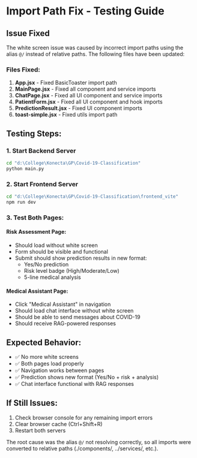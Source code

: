 # Import Path Fix - Testing Guide

## Issue Fixed
The white screen issue was caused by incorrect import paths using the alias `@/` instead of relative paths. The following files have been updated:

### Files Fixed:
1. **App.jsx** - Fixed BasicToaster import path
2. **MainPage.jsx** - Fixed all component and service imports
3. **ChatPage.jsx** - Fixed all UI component and service imports
4. **PatientForm.jsx** - Fixed all UI component and hook imports
5. **PredictionResult.jsx** - Fixed UI component imports
6. **toast-simple.jsx** - Fixed utils import path

## Testing Steps:

### 1. Start Backend Server
```bash
cd "d:\College\Konecta\GP\Covid-19-Classification"
python main.py
```

### 2. Start Frontend Server
```bash
cd "d:\College\Konecta\GP\Covid-19-Classification\frontend_vite"
npm run dev
```

### 3. Test Both Pages:

#### Risk Assessment Page:
- Should load without white screen
- Form should be visible and functional
- Submit should show prediction results in new format:
  - Yes/No prediction
  - Risk level badge (High/Moderate/Low)
  - 5-line medical analysis

#### Medical Assistant Page:
- Click "Medical Assistant" in navigation
- Should load chat interface without white screen
- Should be able to send messages about COVID-19
- Should receive RAG-powered responses

## Expected Behavior:
- ✅ No more white screens
- ✅ Both pages load properly
- ✅ Navigation works between pages
- ✅ Prediction shows new format (Yes/No + risk + analysis)
- ✅ Chat interface functional with RAG responses

## If Still Issues:
1. Check browser console for any remaining import errors
2. Clear browser cache (Ctrl+Shift+R)
3. Restart both servers

The root cause was the alias `@/` not resolving correctly, so all imports were converted to relative paths (./components/, ../services/, etc.).

